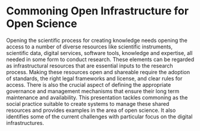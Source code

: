 # Commoning Open Infrastructure for Open Science

Opening the scientific process for creating knowledge needs opening the access to a number of diverse resources like scientific instruments, scientific data, digital services, software tools, knowledge and expertise, all needed in some form to conduct research. These elements can be regarded as infrastructural resources that are essential inputs to the research process. Making these resources open and shareable require the adoption of standards, the right legal frameworks and license, and clear rules for access. There is also the crucial aspect of defining the appropriate governance and management mechanisms that ensure their long term maintenance and availability. This presentation tackles commoning as the social practice suitable to create systems to manage these shared resources and provides examples in the area of open science. It also identifies some of the current challenges with particular focus on the digital infrastructures.
